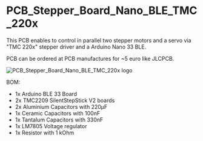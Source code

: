 # PCB_Stepper_Board_Nano_BLE_TMC_220x

This PCB enables to control in parallel two stepper motors and a servo via "TMC 220x" stepper driver and a Arduino Nano 33 BLE.

PCB can be ordered at PCB manufactures for ~5 euro like JLCPCB.

![PCB_Stepper_Board_Nano_BLE_TMC_220x logo](https://raw.githubusercontent.com/BastianWagner/PCB_Stepper_Board_Nano_BLE_TMC_220x/master/.github/logo.png)

BOM:
- 1x Arduino BLE 33 Board
- 2x TMC2209 SilentStepStick V2 boards
- 2x Aluminium Capacitors with 220µF
- 1x Ceramic Capacitors with 100nF
- 1x Tantalum Capacitors with 330nF
- 1x LM7805 Voltage regulator
- 1x Resistor with 1 kOhm
